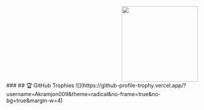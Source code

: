 <div align="center">
  <div align="right">
    <img height="200" src="https://favim.com/pd/s12/gif_previews/7/773/7736/77364/7736447.gif"  />
  </div>
</div>
###
## 🏆 GitHub Trophies
![](https://github-profile-trophy.vercel.app/?username=Akramjon009&theme=radical&no-frame=true&no-bg=true&margin-w=4)
